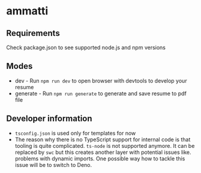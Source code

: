 # ammatti

## Requirements

Check package.json to see supported node.js and npm versions

## Modes

- dev - Run `npm run dev` to open browser with devtools to develop your resume
- generate - Run `npm run generate` to generate and save resume to pdf file

## Developer information

- `tsconfig.json` is used only for templates for now
- The reason why there is no TypeScript support for internal code is that tooling is quite complicated. `ts-node` is not supported anymore. It can be replaced by `swc` but this creates another layer with potential issues like. problems with dynamic imports. One possible way how to tackle this issue will be to switch to Deno.
